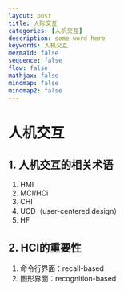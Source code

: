```yaml
---
layout: post
title: 人际交互
categories: [人机交互]
description: some word here
keywords: 人机交互
mermaid: false
sequence: false
flow: false
mathjax: false
mindmap: false
mindmap2: false
---
```


# 人机交互

## 1. 人机交互的相关术语

1. HMI
2. MCI/HCi
3. CHI
4. UCD（user-centered design）
5. HF

## 2. HCI的重要性

1. 命令行界面：recall-based
2. 图形界面：recognition-based

